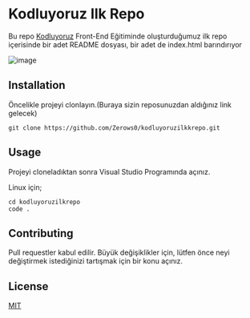 # Kodluyoruz Ilk Repo
Bu repo [Kodluyoruz](https://kodluyoruz.org/) Front-End Eğitiminde oluşturduğumuz ilk repo içerisinde bir adet README dosyası, bir adet de index.html barındırıyor

![image](https://i.hizliresim.com/cayp2vl.PNG)

## Installation

Öncelikle projeyi clonlayın.(Buraya sizin reposunuzdan aldığınız link gelecek)

```
git clone https://github.com/Zerows0/kodluyoruzilkkrepo.git
```

## Usage
Projeyi cloneladıktan sonra Visual Studio Programında açınız.

Linux için;
```
cd kodluyoruzilkrepo
code .
```

## Contributing
Pull requestler kabul edilir. Büyük değişiklikler için, lütfen önce neyi değiştirmek istediğinizi tartışmak için bir konu açınız.

## License 
[MIT](https://choosealicense.com/licenses/mit/)

